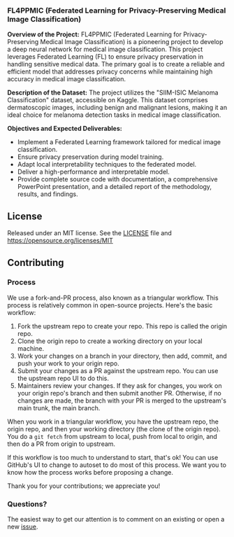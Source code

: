 ### FL4PPMIC (Federated Learning for Privacy-Preserving Medical Image Classification)

**Overview of the Project:**
FL4PPMIC (Federated Learning for Privacy-Preserving Medical Image Classification) is a pioneering project to develop a deep neural network for medical image classification. This project leverages Federated Learning (FL) to ensure privacy preservation in handling sensitive medical data. The primary goal is to create a reliable and efficient model that addresses privacy concerns while maintaining high accuracy in medical image classification.

**Description of the Dataset:**
The project utilizes the "SIIM-ISIC Melanoma Classification" dataset, accessible on Kaggle. This dataset comprises dermatoscopic images, including benign and malignant lesions, making it an ideal choice for melanoma detection tasks in medical image classification.

**Objectives and Expected Deliverables:**
- Implement a Federated Learning framework tailored for medical image classification.
- Ensure privacy preservation during model training.
- Adapt local interpretability techniques to the federated model.
- Deliver a high-performance and interpretable model.
- Provide complete source code with documentation, a comprehensive PowerPoint presentation, and a detailed report of the methodology, results, and findings.

## License
Released under an MIT license. See the [LICENSE](./LICENSE) file and https://opensource.org/licenses/MIT

## Contributing

### Process

We use a fork-and-PR process, also known as a triangular workflow. This process is relatively common in open-source projects. Here's the basic workflow:

1. Fork the upstream repo to create your repo. This repo is called the origin repo.
2. Clone the origin repo to create a working directory on your local machine.
3. Work your changes on a branch in your directory, then add, commit, and push your work to your origin repo.
4. Submit your changes as a PR against the upstream repo. You can use the upstream repo UI to do this.
5. Maintainers review your changes. If they ask for changes, you work on your origin repo's branch and then submit another PR. Otherwise, if no changes are made, the branch with your PR is merged to the upstream's main trunk, the main branch.

When you work in a triangular workflow, you have the upstream repo, the origin repo, and then your working directory (the clone of the origin repo). You do a `git fetch` from upstream to local, push from local to origin, and then do a PR from origin to upstream.

If this workflow is too much to understand to start, that's ok! You can use GitHub's UI to change to autoset to do most of this process. We want you to know how the process works before proposing a change.

Thank you for your contributions; we appreciate you!

### Questions?

The easiest way to get our attention is to comment on an existing or open a new [issue][].

[issue]: https://github.com/smusali/fl4ppmic/issues
